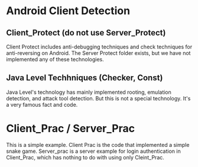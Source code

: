 # Android Client Detection

## Client_Protect (do not use Server_Protect)
Client Protect includes anti-debugging techniques and check techniques for anti-reversing on Android.
The Server Protect folder exists, but we have not implemented any of these technologies.

## Java Level Techhniques (Checker, Const)
Java Level's technology has mainly implemented rooting, emulation detection, and attack tool detection. But this is not a special technology. It's a very famous fact and code.





# Client_Prac / Server_Prac
This is a simple example. 
Client Prac is the code that implemented a simple snake game. Server_prac is a server example for login authentication in Client_Prac, which has nothing to do with using only Cleint_Prac.

